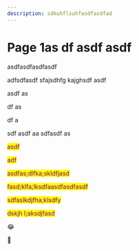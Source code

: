 ```yaml
---
description: sdkuhflsuhfasdfasdfad
---
```


# Page 1as df asdf asdf

asdfasdfasdfasdf

adfsdfasdf sfajsdhfg kajghsdf asdf

&#x20;asdf as

df as

df a

sdf asdf aa sdfasdf as

<mark style="color:purple;">asdf</mark>

<mark style="color:purple;">adf</mark>

<mark style="color:purple;">asdfas;dlfka;skldfjasd</mark>

<mark style="color:purple;">fasd;klfa;lksdfaasdfasdfasdf</mark>

<mark style="color:purple;">sdfaslkdjfha;klsdfy</mark>



<mark style="color:purple;">dskjh l;aksdjfasd</mark>



:joy:



:football:













